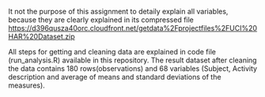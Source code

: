 It not the purpose of this assignment to detaily explain all variables, because they are clearly explained in its compressed file https://d396qusza40orc.cloudfront.net/getdata%2Fprojectfiles%2FUCI%20HAR%20Dataset.zip

All steps for getting and cleaning data are explained in code file (run_analysis.R) available  in this repository. The result dataset after cleaning the data contains 180 rows(observations) and 68 variables (Subject, Activity description and average of means and standard deviations of the measures). 
